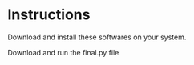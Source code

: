 # Instructions

Download and install these softwares on your system.

Download and run the final.py file
